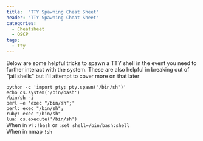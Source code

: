 ```yaml
---
title:  "TTY Spawning Cheat Sheet"
header: "TTY Spawning Cheat Sheet"
categories: 
  - Cheatsheet
  - OSCP
tags:
  - tty
---
```


Below are some helpful tricks to spawn a TTY shell in the event you need to further interact with the system. These are also helpful in breaking out of "jail shells" but I'll attempt to cover more on that later

`python -c 'import pty; pty.spawn("/bin/sh")'`  
`echo os.system('/bin/bash')`  
`/bin/sh -i`  
`perl —e 'exec "/bin/sh";'`  
`perl: exec "/bin/sh";`  
`ruby: exec "/bin/sh"`  
`lua: os.execute('/bin/sh')`  
When in vi `:!bash` or `:set shell=/bin/bash:shell`  
When in nmap `!sh`  
